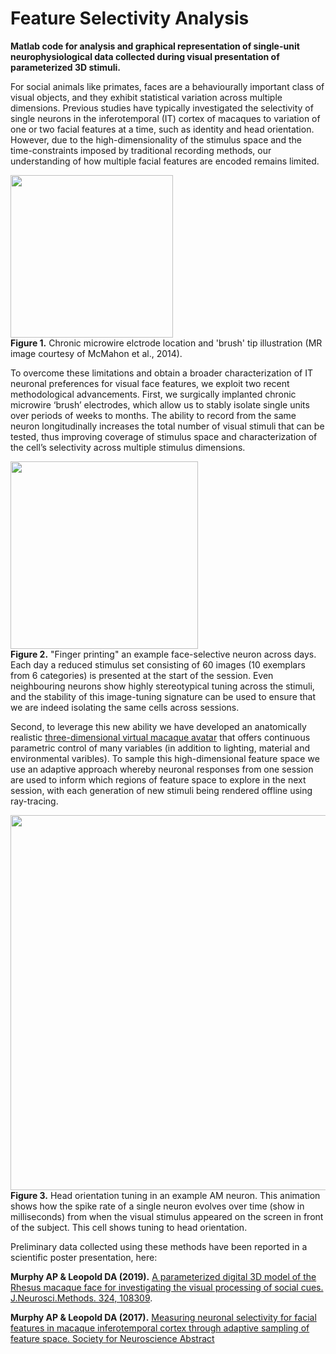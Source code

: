 # Feature Selectivity Analysis
<b>Matlab code for analysis and graphical representation of single-unit neurophysiological data collected during visual presentation of parameterized 3D stimuli.</b>

For social animals like primates, faces are a behaviourally important class of visual objects, and they exhibit statistical variation across multiple dimensions. Previous studies have typically investigated the selectivity of single neurons in the inferotemporal (IT) cortex of macaques to variation of one or two facial features at a time, such as identity and head orientation. However, due to the high-dimensionality of the stimulus space and the time-constraints imposed by traditional recording methods, our understanding of how multiple facial features are encoded remains limited. 

<dl><img src="https://user-images.githubusercontent.com/7523776/41604948-608d24a0-73ae-11e8-80d9-72db5f19a0d5.png" height=260> 
</br><b>Figure 1.</b> Chronic microwire elctrode location and 'brush' tip illustration (MR image courtesy of McMahon et al., 2014). 
</dl>

To overcome these limitations and obtain a broader characterization of IT neuronal preferences for visual face features, we exploit two recent methodological advancements. First, we surgically implanted chronic microwire ‘brush’ electrodes, which allow us to stably isolate single units over periods of weeks to months. The ability to record from the same neuron longitudinally increases the total number of visual stimuli that can be tested, thus improving coverage of stimulus space and characterization of the cell’s selectivity across multiple stimulus dimensions. 

<dl><img src="https://user-images.githubusercontent.com/7523776/41604954-643a99fc-73ae-11e8-9479-cffe8482a8d3.png" height=300>
</br><b>Figure 2.</b> "Finger printing" an example face-selective neuron across days. Each day a reduced stimulus set consisting of 60 images (10 exemplars from 6 categories) is presented at the start of the session. Even neighbouring neurons show highly stereotypical tuning across the stimuli, and the stability of this image-tuning signature can be used to ensure that we are indeed isolating the same cells across sessions. 
</dl>

Second, to leverage this new ability we have developed an anatomically realistic [three-dimensional virtual macaque avatar](https://github.com/MonkeyGone2Heaven/MacaqueBlender/wiki) that offers continuous parametric control of many variables (in addition to lighting, material and environmental varibles). To sample this high-dimensional feature space we use an adaptive approach whereby neuronal responses from one session are used to inform which regions of feature space to explore in the next session, with each generation of new stimuli being rendered offline using ray-tracing. 

<dl><img src="https://cloud.githubusercontent.com/assets/7523776/25898502/5c17dc8c-355a-11e7-91ed-9ceb096962eb.gif" width=600 height=600>
</br><b>Figure 3.</b> Head orientation tuning in an example AM neuron. This animation shows how the spike rate of a single neuron evolves over time (show in milliseconds) from when the visual stimulus appeared on the screen in front of the subject. This cell shows tuning to head orientation.
</dl>

Preliminary data collected using these methods have been reported in a scientific poster presentation, here: 

<b>Murphy AP & Leopold DA (2019).</b> [A parameterized digital 3D model of the Rhesus macaque face for investigating the visual processing of social cues. J.Neurosci.Methods. 324, 108309](https://doi.org/10.1016/j.jneumeth.2019.06.001). 

<b>Murphy AP & Leopold DA (2017).</b> [Measuring neuronal selectivity for facial features in macaque inferotemporal cortex through adaptive sampling of feature space. Society for Neuroscience Abstract](https://www.researchgate.net/publication/323126846_Measuring_neuronal_selectivity_for_facial_features_in_macaque_inferotemporal_cortex_through_adaptive_sampling_of_feature_space)
